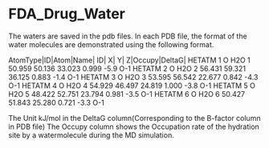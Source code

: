 # FDA_Drug_Water
The waters are saved in the pdb files.
In each PDB file, the format of the water molecules are demonstrated using the following format.

AtomType|ID|Atom|Name| ID|           X|     Y|      Z|Occupy|DeltaG|
HETATM    1 O    H2O     1      50.959  50.136  33.023 0.999  -5.9           O-1
HETATM    2 O    H2O     2      56.431  59.321  36.125 0.883  -1.4           O-1
HETATM    3 O    H2O     3      53.595  56.542  22.677 0.842  -4.3           O-1
HETATM    4 O    H2O     4      54.929  46.497  24.819 1.000  -3.8           O-1
HETATM    5 O    H2O     5      48.422  52.751  23.794 0.981  -3.5           O-1
HETATM    6 O    H2O     6      50.427  51.843  25.280 0.721  -3.3           O-1
  

The Unit kJ/mol in the DeltaG column(Corresponding to the B-factor column in PDB file)
The Occupy column shows the Occupation rate of the hydration site by a watermolecule during the MD simulation.

